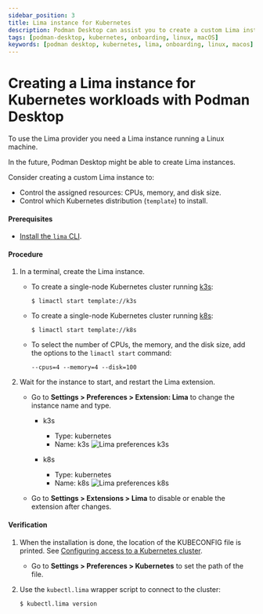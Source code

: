 ```yaml
---
sidebar_position: 3
title: Lima instance for Kubernetes
description: Podman Desktop can assist you to create a custom Lima instance on Linux and macOS.
tags: [podman-desktop, kubernetes, onboarding, linux, macOS]
keywords: [podman desktop, kubernetes, lima, onboarding, linux, macos]
---
```


# Creating a Lima instance for Kubernetes workloads with Podman Desktop

To use the Lima provider you need a Lima instance running a Linux machine.

In the future, Podman Desktop might be able to create Lima instances.

Consider creating a custom Lima instance to:

- Control the assigned resources: CPUs, memory, and disk size.
- Control which Kubernetes distribution (`template`) to install.

#### Prerequisites

- [Install the `lima` CLI](/docs/lima/installing).

#### Procedure

1. In a terminal, create the Lima instance.
   - To create a single-node Kubernetes cluster running [k3s](https://k3s.io/):

     ```shell-session
     $ limactl start template://k3s
     ```

   - To create a single-node Kubernetes cluster running [k8s](https://k8s.io/):

     ```shell-session
     $ limactl start template://k8s
     ```

   - To select the number of CPUs, the memory, and the disk size, add the options to the `limactl start` command:

     ```shell-session
     --cpus=4 --memory=4 --disk=100
     ```

2. Wait for the instance to start, and restart the Lima extension.
   - Go to **<Icon icon="fa-solid fa-cog" size="lg" /> Settings > Preferences > Extension: Lima** to change the instance name and type.
     - k3s
       - Type: kubernetes
       - Name: k3s
         ![Lima preferences k3s](img/lima-preferences-k3s.png)

     - k8s
       - Type: kubernetes
       - Name: k8s
         ![Lima preferences k8s](img/lima-preferences-k8s.png)

   - Go to **<Icon icon="fa-solid fa-cog" size="lg" /> Settings > Extensions > Lima** to disable or enable the extension after changes.

#### Verification

1. When the installation is done, the location of the KUBECONFIG file is printed. See [Configuring access to a Kubernetes cluster](/docs/kubernetes/existing-kubernetes).
   - Go to **<Icon icon="fa-solid fa-cog" size="lg" /> Settings > Preferences > Kubernetes** to set the path of the file.

1. Use the `kubectl.lima` wrapper script to connect to the cluster:

   ```shell-session
   $ kubectl.lima version
   ```
